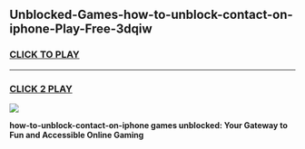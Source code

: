 
## Unblocked-Games-how-to-unblock-contact-on-iphone-Play-Free-3dqiw
<h3>
<a href="https://premium76.site?title=how-to-unblock-contact-on-iphone&ref=12A">CLICK TO PLAY</a></h3>
<hr>

<h3>
<a href="https://premium76.site?title=how-to-unblock-contact-on-iphone&ref=12A">CLICK 2 PLAY</a>
  
</h3>

<a href="https://premium76.site?title=how-to-unblock-contact-on-iphone&ref=12A"><img src="https://clearcache.store/games.png"></a>


**how-to-unblock-contact-on-iphone games unblocked: Your Gateway to Fun and Accessible Online Gaming**
